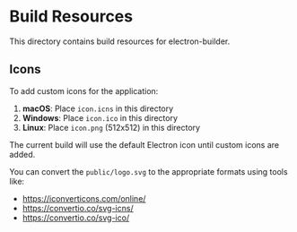 # Build Resources

This directory contains build resources for electron-builder.

## Icons

To add custom icons for the application:

1. **macOS**: Place `icon.icns` in this directory
2. **Windows**: Place `icon.ico` in this directory
3. **Linux**: Place `icon.png` (512x512) in this directory

The current build will use the default Electron icon until custom icons are added.

You can convert the `public/logo.svg` to the appropriate formats using tools like:

- https://iconverticons.com/online/
- https://convertio.co/svg-icns/
- https://convertio.co/svg-ico/
